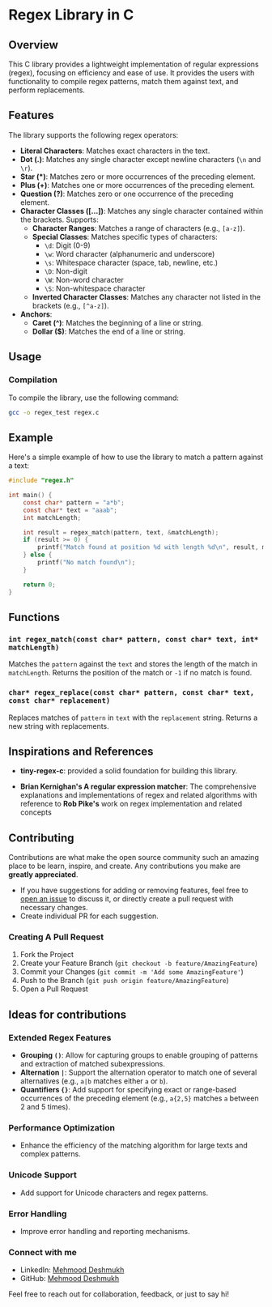 # Regex Library in C

## Overview

This C library provides a lightweight implementation of regular expressions (regex), focusing on efficiency and ease of use. It provides the users with functionality to compile regex patterns, match them against text, and perform replacements.

## Features

The library supports the following regex operators:

- **Literal Characters**: Matches exact characters in the text.
- **Dot (.)**: Matches any single character except newline characters (`\n` and `\r`).
- **Star (*)**: Matches zero or more occurrences of the preceding element.
- **Plus (+)**: Matches one or more occurrences of the preceding element.
- **Question (?)**: Matches zero or one occurrence of the preceding element.
- **Character Classes ([...])**: Matches any single character contained within the brackets. Supports:
  - **Character Ranges**: Matches a range of characters (e.g., `[a-z]`).
  - **Special Classes**: Matches specific types of characters:
    - `\d`: Digit (0-9)
    - `\w`: Word character (alphanumeric and underscore)
    - `\s`: Whitespace character (space, tab, newline, etc.)
    - `\D`: Non-digit
    - `\W`: Non-word character
    - `\S`: Non-whitespace character
  - **Inverted Character Classes**: Matches any character not listed in the brackets (e.g., `[^a-z]`).
- **Anchors**:
  - **Caret (^)**: Matches the beginning of a line or string.
  - **Dollar ($)**: Matches the end of a line or string.


## Usage

### Compilation

To compile the library, use the following command:

```sh
gcc -o regex_test regex.c 
```

## Example
Here's a simple example of how to use the library to match a pattern against a text:

```c
#include "regex.h"

int main() {
    const char* pattern = "a*b";
    const char* text = "aaab";
    int matchLength;

    int result = regex_match(pattern, text, &matchLength);
    if (result >= 0) {
        printf("Match found at position %d with length %d\n", result, matchLength);
    } else {
        printf("No match found\n");
    }

    return 0;
}
```

## Functions

### `int regex_match(const char* pattern, const char* text, int* matchLength)`

Matches the `pattern` against the `text` and stores the length of the match in `matchLength`. Returns the position of the match or `-1` if no match is found.

### `char* regex_replace(const char* pattern, const char* text, const char* replacement)`

Replaces matches of `pattern` in `text` with the `replacement` string. Returns a new string with replacements.


## Inspirations and References

- **tiny-regex-c**: provided a solid foundation for building this library.

- **Brian Kernighan's A regular expression matcher**: The comprehensive explanations and implementations of regex and related algorithms with reference to **Rob Pike's** work on regex implementation and related concepts

## Contributing

Contributions are what make the open source community such an amazing place to be learn, inspire, and create. Any contributions you make are **greatly appreciated**.

- If you have suggestions for adding or removing features, feel free to [open an issue](https://github.com/Mehmood-Deshmukh/Regex-Library-in-C) to discuss it, or directly create a pull request with necessary changes.
- Create individual PR for each suggestion.

### Creating A Pull Request

1. Fork the Project
2. Create your Feature Branch (`git checkout -b feature/AmazingFeature`)
3. Commit your Changes (`git commit -m 'Add some AmazingFeature'`)
4. Push to the Branch (`git push origin feature/AmazingFeature`)
5. Open a Pull Request


## Ideas for contributions

### Extended Regex Features

- **Grouping `()`**: Allow for capturing groups to enable grouping of patterns and extraction of matched subexpressions.
- **Alternation `|`**: Support the alternation operator to match one of several alternatives (e.g., `a|b` matches either `a` or `b`).
- **Quantifiers `{}`**: Add support for specifying exact or range-based occurrences of the preceding element (e.g., `a{2,5}` matches `a` between 2 and 5 times).

### Performance Optimization

- Enhance the efficiency of the matching algorithm for large texts and complex patterns.

### Unicode Support

- Add support for Unicode characters and regex patterns.

### Error Handling

- Improve error handling and reporting mechanisms.


### Connect with me

- LinkedIn: [Mehmood Deshmukh](https://www.linkedin.com/in/mehmood-deshmukh-93533a2a7/)
- GitHub: [Mehmood Deshmukh](https://github.com/Mehmood-Deshmukh)

Feel free to reach out for collaboration, feedback, or just to say hi!

